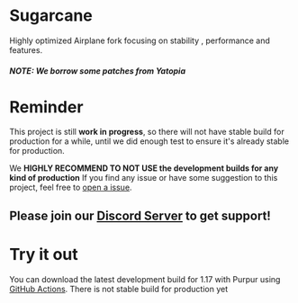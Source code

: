 # Sugarcane
Highly optimized Airplane fork focusing on stability , performance and features.

##### NOTE: We borrow some patches from Yatopia

# Reminder
This project is still **work in progress**, so there will not have stable build for production for a while, until we did enough test to ensure it's already stable for production.

We **HIGHLY RECOMMEND TO NOT USE the development builds for any kind of production**
If you find any issue or have some suggestion to this project, feel free to [open a issue](https://github.com/SugarcaneMC/Sugarcane/issues/new).

## Please join our [Discord Server](https://sugarcanemc.org/discord) to get support!


# Try it out 
You can download the latest development build for 1.17 with Purpur using [GitHub Actions](https://github.com/SugarcaneMC/Sugarcane/actions?query=branch%3A1.17%2Fpurpur). There is not stable build for production yet
